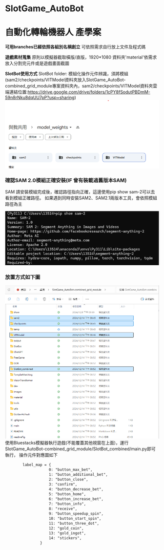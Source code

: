 # SlotGame_AutoBot
# 自動化轉輪機器人 產學案

**可用branches已經依照各組別名稱創立**
可依照需求自行放上文件及程式碼

**遊戲素材蒐集**
原則以模擬器截取橫版/直版，1920*1080
資料夾'material'依需求放入分割完元件或是遊戲畫面截圖

**SlotBot使用方式**
SlotBot folder: 模組化操作元件辨識，須將模組(sam2/checkpoints/VITModel資料夾放入SlotGame_AutoBot-combined_grid_module專案資料夾內，sam2/checkpoints/VITModel資料夾雲端連結位置:https://drive.google.com/drive/folders/1cPY8fSodutPBDmM-59n8rNku8dqUU7pP?usp=sharing)
![image](GoogleDrive.png)

### 確認SAM 2.0模組正確安裝(IF 曾有裝載過舊版本SAM)
SAM 請安裝模組完成後，確認路徑指向正確，這邊使用pip show sam-2可以去看到模組正確路徑。
如果遇到同時安裝SAM2、SAM2.1兩版本工具，會依照模組路徑為主

![image](sam2_module.png)

### 放置方式如下圖

![image](FolderLocate.png)
使用Bluestacks模擬器執行遊戲(不能覆蓋其他視窗在上面)，運行SlotGame_AutoBot-combined_grid_module/SlotBot_combined/main.py即可執行，
操作元件對應圖如下
```
        label_map = {
                    0: "button_max_bet",
                    1: "button_additional_bet",
                    2: "button_close",
                    3: "confirm",
                    4: "button_decrease_bet",
                    5: "button_home",
                    6: "button_increase_bet",
                    7: "button_info",
                    8: "receive",
                    9: "button_speedup_spin",
                    10: "button_start_spin",
                    11: "button_three_dot",
                    12: "gold_coin",
                    13: "gold_ingot",
                    14: "stickers",
                }
```



